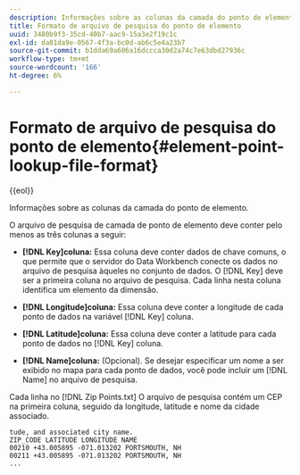 ```yaml
---
description: Informações sobre as colunas da camada do ponto de elemento.
title: Formato de arquivo de pesquisa do ponto de elemento
uuid: 3480b9f3-35cd-40b7-aac9-15a3e2f19c1c
exl-id: da81da9e-0567-4f3a-bc0d-ab6c5e4a23b7
source-git-commit: b1dda69a606a16dccca30d2a74c7e63dbd27936c
workflow-type: tm+mt
source-wordcount: '166'
ht-degree: 6%

---
```


# Formato de arquivo de pesquisa do ponto de elemento{#element-point-lookup-file-format}

{{eol}}

Informações sobre as colunas da camada do ponto de elemento.

O arquivo de pesquisa de camada de ponto de elemento deve conter pelo menos as três colunas a seguir:

* **[!DNL Key]coluna:** Essa coluna deve conter dados de chave comuns, o que permite que o servidor do Data Workbench conecte os dados no arquivo de pesquisa àqueles no conjunto de dados. O [!DNL Key] deve ser a primeira coluna no arquivo de pesquisa. Cada linha nesta coluna identifica um elemento da dimensão.

* **[!DNL Longitude]coluna:** Essa coluna deve conter a longitude de cada ponto de dados na variável [!DNL Key] coluna.

* **[!DNL Latitude]coluna:** Essa coluna deve conter a latitude para cada ponto de dados no [!DNL Key] coluna.

* **[!DNL Name]coluna:** (Opcional). Se desejar especificar um nome a ser exibido no mapa para cada ponto de dados, você pode incluir um [!DNL Name] no arquivo de pesquisa.

Cada linha no [!DNL Zip Points.txt] O arquivo de pesquisa contém um CEP na primeira coluna, seguido da longitude, latitude e nome da cidade associado.

```
tude, and associated city name.
ZIP_CODE LATITUDE LONGITUDE NAME
00210 +43.005895 -071.013202 PORTSMOUTH, NH
00211 +43.005895 -071.013202 PORTSMOUTH, NH
...
```
